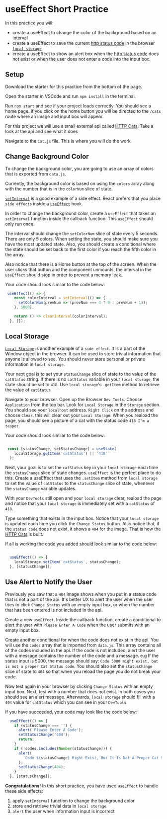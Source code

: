 # useEffect Short Practice

In this practice you will:

- create a useEffect to change the color of the background based on an interval
- create a useEffect to save the current [http status code][status-codes] in the
  browser [`local storage`][local-storage]
- create a useEffect to show an alert box when the [http status
  code][status-codes] does not exist or when the user does not enter a code into
  the input box.

## Setup

Download the starter for this practice from the bottom of the page.

Open the starter in VSCode and run `npm install` in the terminal.

Run `npm start` and see if your project loads correctly. You should see a home
page. If you click on the home button you will be directed to the `/cats` route
where an image and input box will appear.

For this project we will use a small external api called [HTTP Cats][http-cats].
Take a look at the api and see what it does

Navigate to the `Cat.js` file. This is where you will do the work.

## Change Background Color

To change the background color, you are going to use an array of colors that is
exported from `data.js`.

Currently, the background color is based on using the `colors` array along with
the number that is in the `colorNum` slice of state.

[`setInterval`][set-interval] is a good example of a side effect. React prefers
that you place `side effects` inside a [`useEffect`][use-effect] hook.

In order to change the background color, create a `useEffect` that takes an
`setInterval` function inside the callback function. This `useEffect` should
only run once.

The interval should change the `setColorNum` slice of state every 5 seconds.
There are only 5 colors. When setting the state, you should make sure you have
the most updated state. Also, you should create a conditional where the state
should be set back to the first color if you reach the fifth color in the array.

Also notice that there is a Home button at the top of the screen. When the user
clicks that button and the component unmounts, the interval in the `useEffect`
should stop in order to prevent a memory leak.

Your code should look similar to the code below:

```js
 useEffect(() => {
    const colorInterval = setInterval(() => {
      setColorNum(prevNum => (prevNum === 4 ? 0 : prevNum + 1));
    }, 5000);

    return () => clearInterval(colorInterval);
  }, []);

```

## Local Storage

[`Local Storage`][local-storage] is another example of a `side effect`. It is a
part of the Window object in the browser. It can be used to store trivial
information that anyone is allowed to see. You should never store personal or
private information in `local storage`.

Your next goal is to set your `statusChange` slice of state to the value of the
`catStatus` string. If there is no `catStatus` variable in your `local storage`,
the state should be set to `418`. Use `local storage`'s `.getItem` method to
retrieve the value of `catStatus`

Navigate to your browser. Open up the Browser `Dev Tools`. Choose `Application`
from the top bar. Look for `Local Storage` in the `Storage` section. You should
see your `localhost` address. `Right Click` on the address and choose `Clear`.
this will clear out your `Local Storage`. When you reaload the page, you should
see a picture of a cat with the status code `418 I'm a teapot`.

Your code should look similar to the code below:

```js

 const [statusChange, setStatusChange] = useState(
    localStorage.getItem('catStatus') || '418'
  );

```

Next, your goal is to set the `catStatus` key in your `local storage` each time
the `statusChange` slice of state changes. `useEffect` is the perfect place to
do this. Create a useEffect that uses the `.setItem` method from `local storage`
to set the value of `catStatus` to the `statusChange` slice of state, whenever
the `statusChange` variable updates.


With your `DevTools` still open and your `local storage` clear, reaload the page
and notice that your `local storage` is immediately set with a `catStatus` of
`418`.

Type something that exists in the input box. Notice that your `local storage` is
updated each time you click the `Change Status` button. Also notice that, if the
`status code` does not exist, it shows a `404` for the image. That is how the
[HTTP Cats][http-cats] is built. 

If all is working the code you added should look similar to the code below:

```js

  useEffect(() => {
    localStorage.setItem('catStatus', statusChange);
  }, [statusChange]);

```

## Use Alert to Notify the User

Previously you saw that a `404` image shows when you put in a status code that
is not a part of the api. It's better UX to alert the user when the user tries
to click `Change Status` with an empty input box, or when the number that has
been entered is not included in the api.

Create a new `useEffect`. Inside the callback function, create a conditional to
alert the user with `Please Enter A Code` when the user submits with an empty
input box.

Create another conditional for when the code does not exist in the api. You will
use the `codes` array that is imported from `data.js`. This array contains all
of the codes included in the api. If the code is not included, alert the user
with a message contains the number of the code and a message. e.g If the status
input is 5000, the message should say: `Code 5000 might exist, but is not a
proper Cat Status code`. You should also set the `statusChange` slice of state
to `404` so that when you reload the page you do not break your code.

Now test again in your browser by clicking `Change Status` with an empty input
box. Next, test with a number that does not exist. In both cases you should see
an alert message. Afterwards,  `local storage` should fill with a `404` value
for `catStatus` which you can see in your `DevTools`

If you have succeeded, your code may look like the code below:

```js
  useEffect(() => {
    if (statusChange === '') {
      alert('Please Enter A Code');
      setStatusChange('404');
      return;
    }
    if (!codes.includes(Number(statusChange))) {
      alert(
        `Code ${statusChange} Might Exist, But It Is Not A Proper Cat Status Code`
      );
      setStatusChange(404);
    }
  }, [statusChange]);

```

**Congratulations!**
In this short practice, you have used `useEffect` to handle these side effects:

1. apply `setInterval` function to change the background color
2. store and retrieve trivial data in `local storage`
3. `alert` the user when information input is incorrect

[http-cats]: https://http.cat/
[status-codes]: https://developer.mozilla.org/en-US/docs/Web/HTTP/Status
[set-interval]: https://developer.mozilla.org/en-US/docs/Web/API/setInterval
[use-effect]: https://reactjs.org/docs/hooks-effect.html
[local-storage]: https://developer.mozilla.org/en-US/docs/Web/API/Window/localStorage
